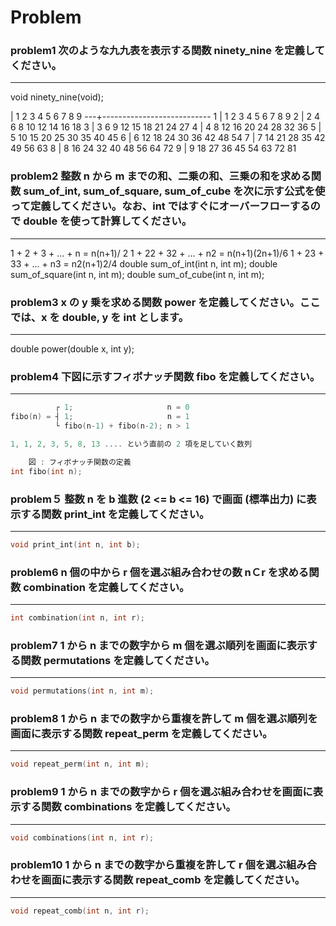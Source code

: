 # Problem

### problem1 次のような九九表を表示する関数 ninety_nine を定義してください。
***

void ninety_nine(void);

   |  1  2  3  4  5  6  7  8  9
---+---------------------------
 1 |  1  2  3  4  5  6  7  8  9 
 2 |  2  4  6  8 10 12 14 16 18 
 3 |  3  6  9 12 15 18 21 24 27 
 4 |  4  8 12 16 20 24 28 32 36 
 5 |  5 10 15 20 25 30 35 40 45 
 6 |  6 12 18 24 30 36 42 48 54 
 7 |  7 14 21 28 35 42 49 56 63 
 8 |  8 16 24 32 40 48 56 64 72 
 9 |  9 18 27 36 45 54 63 72 81 
 

### problem2 整数 n から m までの和、二乗の和、三乗の和を求める関数 sum_of_int, sum_of_square, sum_of_cube を次に示す公式を使って定義してください。なお、int ではすぐにオーバーフローするので double を使って計算してください。
***
1 + 2 + 3 + ... + n = n(n+1)/ 2
1 + 22 + 32 + ... + n2 = n(n+1)(2n+1)/6
1 + 23 + 33 + ... + n3 = n2(n+1)2/4
double sum_of_int(int n, int m);
double sum_of_square(int n, int m);
double sum_of_cube(int n, int m);

### problem3 x の y 乗を求める関数 power を定義してください。ここでは、x を double, y を int とします。
***

double power(double x, int y);

### problem4 下図に示すフィボナッチ関数 fibo を定義してください。
***

~~~ c 
          ┌ 1;                     n = 0
fibo(n) = ┤ 1;                     n = 1
          └ fibo(n-1) + fibo(n-2); n > 1

1, 1, 2, 3, 5, 8, 13 .... という直前の 2 項を足していく数列

    図 : フィボナッチ関数の定義
int fibo(int n);
~~~

### problem５ 整数 n を b 進数 (2 <= b <= 16) で画面 (標準出力) に表示する関数 print_int を定義してください。
***
~~~ c 
void print_int(int n, int b);
~~~

### problem6 n 個の中から r 個を選ぶ組み合わせの数 nＣr を求める関数 combination を定義してください。
***
~~~ c 
int combination(int n, int r);
~~~

### problem7 1 から n までの数字から m 個を選ぶ順列を画面に表示する関数 permutations を定義してください。
***
~~~ c 
void permutations(int n, int m);
~~~

### problem8 1 から n までの数字から重複を許して m 個を選ぶ順列を画面に表示する関数 repeat_perm を定義してください。
***
~~~ c 
void repeat_perm(int n, int m);
~~~

### problem9 1 から n までの数字から r 個を選ぶ組み合わせを画面に表示する関数 combinations を定義してください。
***
~~~ c 
void combinations(int n, int r);
~~~

### problem10 1 から n までの数字から重複を許して r 個を選ぶ組み合わせを画面に表示する関数 repeat_comb を定義してください。
***
~~~ c
void repeat_comb(int n, int r);
~~~
